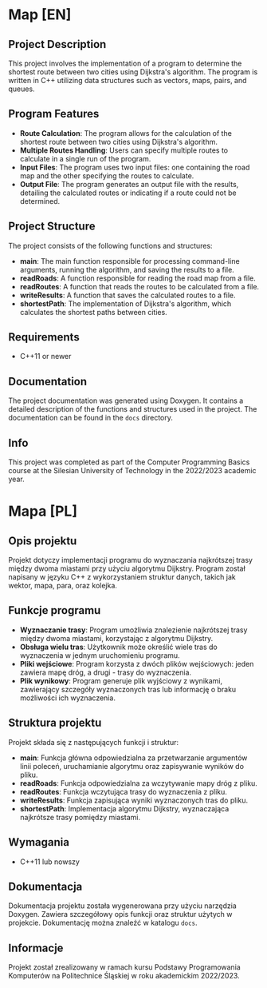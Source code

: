 # Map [EN]

## Project Description

This project involves the implementation of a program to determine the shortest route between two cities using Dijkstra's algorithm. The program is written in C++ utilizing  data structures such as vectors, maps, pairs, and queues.

## Program Features

- **Route Calculation**: The program allows for the calculation of the shortest route between two cities using Dijkstra's algorithm.
- **Multiple Routes Handling**: Users can specify multiple routes to calculate in a single run of the program.
- **Input Files**: The program uses two input files: one containing the road map and the other specifying the routes to calculate.
- **Output File**: The program generates an output file with the results, detailing the calculated routes or indicating if a route could not be determined.

## Project Structure

The project consists of the following functions and structures:

- **main**: The main function responsible for processing command-line arguments, running the algorithm, and saving the results to a file.
- **readRoads**: A function responsible for reading the road map from a file.
- **readRoutes**: A function that reads the routes to be calculated from a file.
- **writeResults**: A function that saves the calculated routes to a file.
- **shortestPath**: The implementation of Dijkstra's algorithm, which calculates the shortest paths between cities.

## Requirements

- C++11 or newer

## Documentation

The project documentation was generated using Doxygen. It contains a detailed description of the functions and structures used in the project. The documentation can be found in the `docs` directory.

## Info

This project was completed as part of the Computer Programming Basics course at the Silesian University of Technology in the 2022/2023 academic year.

# Mapa [PL]

## Opis projektu

Projekt dotyczy implementacji programu do wyznaczania najkrótszej trasy między dwoma miastami przy użyciu algorytmu Dijkstry. Program został napisany w języku C++ z wykorzystaniem struktur danych, takich jak wektor, mapa, para, oraz kolejka.

## Funkcje programu

- **Wyznaczanie trasy**: Program umożliwia znalezienie najkrótszej trasy między dwoma miastami, korzystając z algorytmu Dijkstry.
- **Obsługa wielu tras**: Użytkownik może określić wiele tras do wyznaczenia w jednym uruchomieniu programu.
- **Pliki wejściowe**: Program korzysta z dwóch plików wejściowych: jeden zawiera mapę dróg, a drugi - trasy do wyznaczenia.
- **Plik wynikowy**: Program generuje plik wyjściowy z wynikami, zawierający szczegóły wyznaczonych tras lub informację o braku możliwości ich wyznaczenia.

## Struktura projektu

Projekt składa się z następujących funkcji i struktur:

- **main**: Funkcja główna odpowiedzialna za przetwarzanie argumentów linii poleceń, uruchamianie algorytmu oraz zapisywanie wyników do pliku.
- **readRoads**: Funkcja odpowiedzialna za wczytywanie mapy dróg z pliku.
- **readRoutes**: Funkcja wczytująca trasy do wyznaczenia z pliku.
- **writeResults**: Funkcja zapisująca wyniki wyznaczonych tras do pliku.
- **shortestPath**: Implementacja algorytmu Dijkstry, wyznaczająca najkrótsze trasy pomiędzy miastami.

## Wymagania

- C++11 lub nowszy

## Dokumentacja

Dokumentacja projektu została wygenerowana przy użyciu narzędzia Doxygen. Zawiera szczegółowy opis funkcji oraz struktur użytych w projekcie. Dokumentację można znaleźć w katalogu `docs`.

## Informacje

Projekt został zrealizowany w ramach kursu Podstawy Programowania Komputerów na Politechnice Śląskiej w roku akademickim 2022/2023.